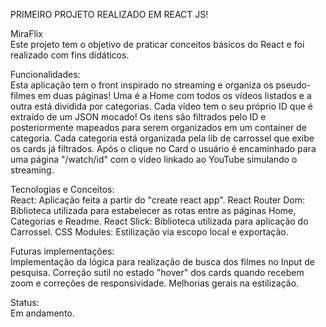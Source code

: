 PRIMEIRO PROJETO REALIZADO EM REACT JS!

MiraFlix </br>
Este projeto tem o objetivo de praticar conceitos básicos do React e foi realizado com fins didáticos.

Funcionalidades: </br>
Esta aplicação tem o front inspirado no streaming e organiza os pseudo-filmes em duas páginas! Uma é a Home com todos os vídeos listados e a outra está dividida por categorias. Cada vídeo tem o seu próprio ID que é extraído de um JSON mocado! Os itens são filtrados pelo ID e posteriormente mapeados para serem organizados em um container de categoria.
Cada categoria está organizada pela lib de carrossel que exibe os cards já filtrados. Após o clique no Card o usuário é encaminhado para uma página "/watch/id" com o vídeo linkado ao YouTube simulando o streaming.

Tecnologias e Conceitos: </br>
React: Aplicação feita a partir do "create react app".
React Router Dom: Biblioteca utilizada para estabelecer as rotas entre as páginas Home, Categorias e Readme.
React Slick: Biblioteca utilizada para aplicação do Carrossel.
CSS Modules: Estilização via escopo local e exportação.

Futuras implementações: </br>
Implementação da lógica para realização de busca dos filmes no Input de pesquisa.
Correção sutil no estado "hover" dos cards quando recebem zoom e correções de responsividade.
Melhorias gerais na estilização.

Status: </br>
Em andamento.

